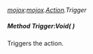 _[mojox](../../modules/mojox/mojox-module.md):[mojox](../../modules/mojox/mojox-module.md).[Action](../../modules/mojox/mojox-action.md).Trigger_
##### Method Trigger:Void(  )
Triggers the action.
